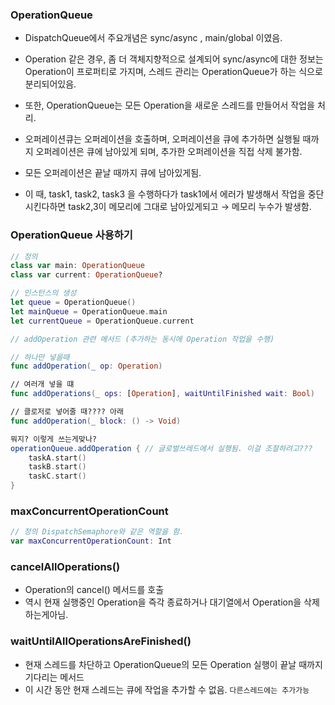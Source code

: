 ### OperationQueue

- DispatchQueue에서 주요개념은 sync/async , main/global 이였음.
- Operation 같은 경우, 좀 더 객체지향적으로 설계되어 sync/async에 대한 정보는 Operation이 프로퍼티로 가지며, 스레드 관리는 OperationQueue가 하는 식으로 분리되어있음.
- 또한, OperationQueue는 모든 Operation을 새로운 스레드를 만들어서 작업을 처리.

- 오퍼레이션큐는 오퍼레이션을 호출하며, 오퍼레이션을 큐에 추가하면 실행될 때까지 오퍼레이션은 큐에 남아있게 되며, 추가한 오퍼레이션을 직접 삭제 불가함.
- 모든 오퍼레이션은 끝날 때까지 큐에 남아있게됨.
- 이 때, task1, task2, task3 을 수행하다가 task1에서 에러가 발생해서 작업을 중단시킨다하면 task2,3이 메모리에 그대로 남아있게되고 → 메모리 누수가 발생함.

### OperationQueue 사용하기

```swift
// 정의
class var main: OperationQueue
class var current: OperationQueue?
```

```swift
// 인스턴스의 생성
let queue = OperationQueue()
let mainQueue = OperationQueue.main
let currentQueue = OperationQueue.current
```

```swift
// addOperation 관련 메서드 (추가하는 동시에 Operation 작업을 수행)

// 하나만 넣을때
func addOperation(_ op: Operation)

// 여러개 넣을 떄
func addOperations(_ ops: [Operation], waitUntilFinished wait: Bool)

// 클로저로 넣어줄 때???? 아래
func addOperation(_ block: () -> Void)

뭐지? 이렇게 쓰는게맞나?
operationQueue.addOperation { // 글로벌쓰레드에서 실행됨. 이걸 조절하려고???
    taskA.start() 
    taskB.start()
    taskC.start()
}
```

### maxConcurrentOperationCount

```swift
// 정의 DispatchSemaphore와 같은 역할을 함.
var maxConcurrentOperationCount: Int
```

### cancelAllOperations()

- Operation의 cancel() 메서드를 호출
- 역시 현재 실행중인 Operation을 즉각 종료하거나 대기열에서 Operation을 삭제하는게아님.

### waitUntilAllOperationsAreFinished()

- 현재 스레드를 차단하고 OperationQueue의 모든 Operation 실행이 끝날 때까지 기다리는 메서드
- 이 시간 동안 현재 스레드는 큐에 작업을 추가할 수 없음. `다른스레드에는 추가가능`
